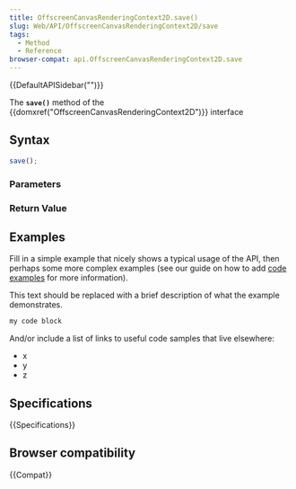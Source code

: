 ```yaml
---
title: OffscreenCanvasRenderingContext2D.save()
slug: Web/API/OffscreenCanvasRenderingContext2D/save
tags:
  - Method
  - Reference
browser-compat: api.OffscreenCanvasRenderingContext2D.save
---
```

{{DefaultAPISidebar("")}}

The **`save()`** method of the {{domxref("OffscreenCanvasRenderingContext2D")}} interface 

## Syntax

```js
save();
```

### Parameters



### Return Value



## Examples

Fill in a simple example that nicely shows a typical usage of the API, then perhaps some more complex examples (see our guide on how to add [code examples](/en-US/docs/MDN/Contribute/Structures/Code_examples) for more information).

This text should be replaced with a brief description of what the example demonstrates.

```js
my code block
```

And/or include a list of links to useful code samples that live elsewhere:

*   x
*   y
*   z

## Specifications

{{Specifications}}

## Browser compatibility

{{Compat}}

